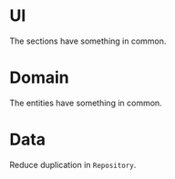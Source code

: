 # UI

The sections have something in common.

# Domain

The entities have something in common.

# Data

Reduce duplication in `Repository`.
